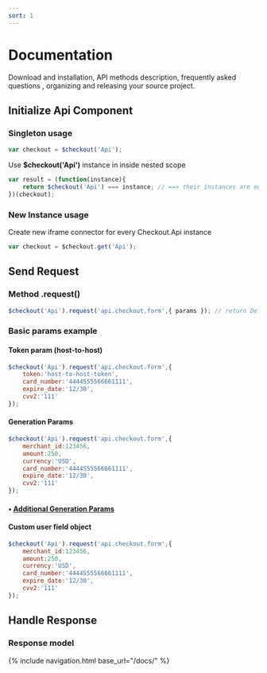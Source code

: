 ```yaml
---
sort: 1
---
```


# Documentation

Download and installation, API methods description, frequently asked questions , organizing and releasing your source project.

## Initialize Api Component

### Singleton usage
```javascript
var checkout = $checkout('Api');
```
Use **$checkout('Api')** instance in inside nested scope
```javascript
var result = (function(instance){
    return $checkout('Api') === instance; // ==> their instances are equal
})(checkout);
```

### New Instance usage

Create new iframe connector for every Checkout.Api instance 

```javascript
var checkout = $checkout.get('Api');
```

## Send Request

### Method **.request()**

```javascript
$checkout('Api').request('api.checkout.form',{ params }); // return Defer object
```
### Basic params example


#### Token param (host-to-host)

```javascript
$checkout('Api').request('api.checkout.form',{
    token:'host-to-host-token',
    card_number:'4444555566661111',
    expire_date:'12/30',
    cvv2:'111'
});
```

#### Generation Params

```javascript
$checkout('Api').request('api.checkout.form',{
    merchant_id:123456,
    amount:250,
    currency:'USD',
    card_number:'4444555566661111',
    expire_date:'12/30',
    cvv2:'111'
});
```

#### &bull; [Additional Generation Params](request-parameters.md)

#### Custom user field object

```javascript
$checkout('Api').request('api.checkout.form',{
    merchant_id:123456,
    amount:250,
    currency:'USD',
    card_number:'4444555566661111',
    expire_date:'12/30',
    cvv2:'111'
});
```

## Handle Response

### Response model

<nav class="cards">
{% include navigation.html base_url="/docs/" %}
</nav>
